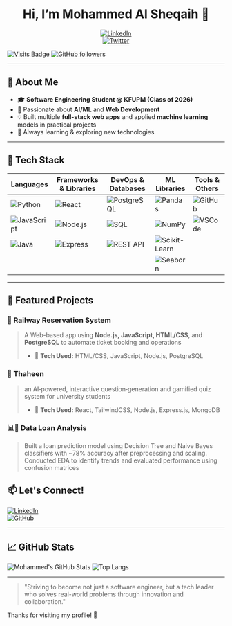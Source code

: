 <!--
  Hey there! 👋 Welcome to my GitHub profile!
-->

<h1 align="center">Hi, I’m Mohammed Al Sheqaih 👋</h1>
<p align="center">
  <a href="https://www.linkedin.com/in/mohammed-al-sheqaih-681019240/">
    <img alt="LinkedIn" src="https://img.shields.io/badge/LinkedIn-Profile-blue?logo=linkedin&logoColor=white">
  </a>
  <br>
  <a href="https://x.com/m50xy">
    <img alt="Twitter" src="https://img.shields.io/badge/Twitter-@m50xy-1DA1F2?logo=twitter&logoColor=white">
  </a>
</p>

[![Visits Badge](https://komarev.com/ghpvc/?username=MoAlsheqaih&label=Profile%20Views&color=blueviolet)](https://github.com/MoAlsheqaih)
[![GitHub followers](https://img.shields.io/github/followers/MoAlsheqaih?label=Follow&style=social)](https://github.com/MoAlsheqaih)

---

## 🌟 About Me
- 🎓 **Software Engineering Student @ KFUPM (Class of 2026)**  
- 🚀 Passionate about **AI/ML** and **Web Development**
- 💡 Built multiple **full-stack web apps** and applied **machine learning** models in practical projects
- 🌱 Always learning & exploring new technologies

---

## 🧰 Tech Stack

| Languages                | Frameworks & Libraries    | DevOps & Databases    | ML Libraries           |   Tools & Others       |
|--------------------------|---------------------------|-----------------------|------------------------|------------------------|
| ![Python][python]        | ![React][react]           | ![PostgreSQL][psql]   | ![Pandas][pandas]      | ![GitHub][github]      |
| ![JavaScript][js]        | ![Node.js][node]          | ![SQL][sql]           | ![NumPy][numpy]        | ![VSCode][vscode]      |
| ![Java][java]            | ![Express][express]       | ![REST API][api]      | ![Scikit-Learn][skl]   |                        |
|                          |                           |                       | ![Seaborn][seaborn]    |                        |

[python]: https://img.shields.io/badge/Python-3776AB?logo=python&logoColor=white
[js]: https://img.shields.io/badge/JavaScript-F7DF1E?logo=javascript&logoColor=black
[java]: https://img.shields.io/badge/Java-007396?logo=java&logoColor=white
[react]: https://img.shields.io/badge/React-20232A?logo=react&logoColor=61DAFB
[node]: https://img.shields.io/badge/Node.js-339933?logo=node.js&logoColor=white
[express]: https://img.shields.io/badge/Express.js-000000?logo=express&logoColor=white
[psql]: https://img.shields.io/badge/PostgreSQL-316192?logo=postgresql&logoColor=white
[sql]: https://img.shields.io/badge/SQL-4479A1?logo=postgresql&logoColor=white
[api]: https://img.shields.io/badge/REST%20API-FF6F00?logo=api&logoColor=white
[github]: https://img.shields.io/badge/GitHub-181717?logo=github&logoColor=white
[vscode]: https://img.shields.io/badge/VS%20Code-007ACC?logo=visual-studio-code&logoColor=white
[docker]: https://img.shields.io/badge/Docker-2496ED?logo=docker&logoColor=white
[pandas]: https://img.shields.io/badge/Pandas-150458?logo=pandas&logoColor=white
[numpy]: https://img.shields.io/badge/NumPy-013243?logo=numpy&logoColor=white
[skl]: https://img.shields.io/badge/Scikit--Learn-F7931E?logo=scikit-learn&logoColor=white
[seaborn]: https://img.shields.io/badge/Seaborn-3776AB?logo=python&logoColor=white

---

## 📂 Featured Projects

### 🚄 Railway Reservation System
> A Web-based app using **Node.js, JavaScript, HTML/CSS**, and **PostgreSQL** to automate ticket booking and operations
> - 🧰 **Tech Used:** HTML/CSS, JavaScript, Node.js, PostgreSQL

### 🍯 Thaheen 
>  an AI‑powered, interactive question‑generation and gamified quiz system for university students
> - 🧰 **Tech Used:** React, TailwindCSS, Node.js, Express.js, MongoDB

### 📊🤖 Data Loan Analysis
> Built a loan prediction model using Decision Tree and Naive Bayes classifiers with ~78% accuracy after preprocessing and scaling. Conducted EDA to identify trends and evaluated performance using confusion matrices

## 📫 Let's Connect!

[![LinkedIn](https://img.shields.io/badge/LinkedIn-blue?style=for-the-badge&logo=linkedin&logoColor=white)](https://www.linkedin.com/in/mohammed-al-sheqaih-681019240/)  
[![GitHub](https://img.shields.io/badge/GitHub-000?style=for-the-badge&logo=github&logoColor=white)](https://github.com/MoAlsheqaih)  

---

## 📈 GitHub Stats

![Mohammed's GitHub Stats](https://github-readme-stats.vercel.app/api?username=MoAlsheqaih&show_icons=true&theme=radical)
![Top Langs](https://github-readme-stats.vercel.app/api/top-langs/?username=MoAlsheqaih&layout=compact&theme=radical)

---

> "Striving to become not just a software engineer, but a tech leader who solves real-world problems through innovation and collaboration."

Thanks for visiting my profile! 🌟

